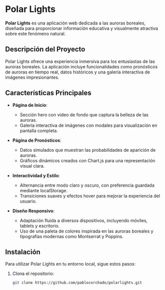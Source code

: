 # Polar Lights

**Polar Lights** es una aplicación web dedicada a las auroras boreales, diseñada para proporcionar información educativa y visualmente atractiva sobre este fenómeno natural.

## Descripción del Proyecto
Polar Lights ofrece una experiencia inmersiva para los entusiastas de las auroras boreales. La aplicación incluye funcionalidades como pronósticos de auroras en tiempo real, datos históricos y una galería interactiva de imágenes impresionantes.

## Características Principales
- **Página de Inicio**:
  - Sección hero con video de fondo que captura la belleza de las auroras.
  - Galería interactiva de imágenes con modales para visualización en pantalla completa.

- **Página de Pronósticos**:
  - Datos simulados que muestran las probabilidades de aparición de auroras.
  - Gráficos dinámicos creados con Chart.js para una representación visual clara.

- **Interactividad y Estilo**:
  - Alternancia entre modo claro y oscuro, con preferencia guardada mediante localStorage.
  - Transiciones suaves y efectos hover para mejorar la experiencia del usuario.

- **Diseño Responsivo**:
  - Adaptación fluida a diversos dispositivos, incluyendo móviles, tablets y escritorio.
  - Uso de una paleta de colores inspirada en las auroras boreales y tipografías modernas como Montserrat y Poppins.

## Instalación
Para utilizar Polar Lights en tu entorno local, sigue estos pasos:

1. Clona el repositorio:
   ```sh
   git clone https://github.com/pablocorchado/polarlights.git
